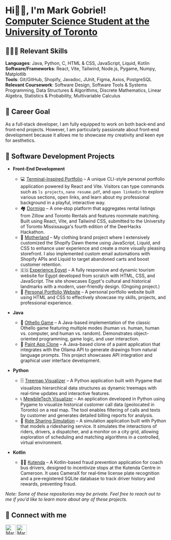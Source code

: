 <h1>Hi👋🏻, I'm Mark Gobriel! <br/><a href="https://www.linkedin.com/in/markgobriel/">Computer Science Student at the University of Toronto</a></h1>

<h2>👨🏻‍💻 Relevant Skills</h2>

<b>Languages</b>: Java, Python, C, HTML & CSS, JavaScript, Liquid, Kotlin <br>
<b>Software/Frameworks</b>: React, Vite, Tailwind, Node.js, Pygame, Numpy, Matplotlib <br>
<b>Tools</b>: Git/GitHub, Shopify, Javadoc, JUnit, Figma, Axios, PostgreSQL <br>
<b>Relevant Coursework</b>: Software Design, Software Tools & Systems Programming, Data Structures & Algorithms, Discrete
Mathematics, Linear Algebra, Statistics & Probability, Multivariable Calculus


<h2>🎯 Career Goal</h2>
<p>
  As a full‑stack developer, I am fully equipped to work on both back‑end and front‑end projects. However, I am particularly passionate about front‑end development because it allows me to showcase my creativity and keen eye for aesthetics.
</p>

<h2>💼 Software Development Projects</h2>

- <b>Front-End Development</b>
  - 💻 [Terminal-Inspired Portfolio](https://github.com/markgobriel/terminal-portfolio) – A unique CLI-style personal portfolio application powered by React and Vite. Visitors can type commands such as `ls projects`, `nano resume.pdf`, and `open linkedin` to explore various sections, open links, and learn about my professional background in a playful, interactive way.
  - 🏘️ [Dormigo](https://github.com/nathancmaniego/deerhacks-iv) – A one‑stop platform that aggregates rental listings from Zillow and Toronto Rentals and features roommate matching. Built using React, Vite, and Tailwind CSS, submitted to the University of Toronto Mississauga's fourth edition of the DeerHacks Hackathon.
  - 👕 [Motherland](https://wearmotherland.com/) – My clothing brand project where I extensively customized the Shopify Dawn theme using JavaScript, Liquid, and CSS to enhance user experience and create a more visually pleasing storefront. I also implemented custom email automations with Shopify APIs and Liquid to target abandoned carts and boost customer retention.
  - 🇪🇬 [Experience Egypt](https://github.com/markgobriel/experience-egypt) – A fully responsive and dynamic tourism website for Egypt developed from scratch with HTML, CSS, and JavaScript. The site showcases Egypt's cultural and historical landmarks with a modern, user‑friendly design. (Ongoing project.)
  - 📂 [Personal Portfolio Website](https://github.com/markgobriel/markgobriel.github.io) – A personal portfolio website built using HTML and CSS to effectively showcase my skills, projects, and professional experience.

- <b>Java</b>
  - 🧩 [Othello Game](https://github.com/markgobriel/othello-game-207) – A Java-based implementation of the classic Othello game featuring multiple modes (human vs. human, human vs. computer, and human vs. random). Demonstrates object-oriented programming, game logic, and user interaction.
  - 🎨 [Paint App Clone](https://github.com/markgobriel/paint-clone-207) – A Java-based clone of a paint application that integrates with the Ollama API to generate drawings from natural language prompts. This project showcases API integration and graphical user interface development.

- <b>Python</b>
  - 🗄️ [Treemap Visualizer](https://github.com/markgobriel/treemap-visualizer) – A Python application built with Pygame that visualizes hierarchical data structures as dynamic treemaps with real-time updates and interactive features.
  - 📞 [MewbileTech Visualizer](https://github.com/markgobriel/mewbile-tech-csc148) – An application developed in Python using Pygame to visualize historical customer call data (geolocated in Toronto) on a real map. The tool enables filtering of calls and texts by customer and generates detailed billing reports for analysis.
  - 🚕 [Ride Sharing Simulation](https://github.com/markgobriel/ride-sharing-csc148) – A simulation application built with Python that models a ridesharing service. It simulates the interactions of riders, drivers, a dispatcher, and a monitor on a city grid, allowing exploration of scheduling and matching algorithms in a controlled, virtual environment.
 
- <b>Kotlin</b>
  - 🤳🏼 [Kutenda](https://github.com/markgobriel/kutenda-app) – A Kotlin-based fraud prevention application for coach bus drivers, designed to incentivize stops at the Kutenda Centre in Cameroon. It uses CameraX for real‑time license plate recognition and a pre‑registered SQLite database to track driver history and rewards, preventing fraud.
 
  
*Note: Some of these repositories may be private. Feel free to reach out to me if you'd like to learn more about any of these projects.*

<h2> 🤳 Connect with me</h2>

[<img align="left" alt="Mark Gobriel | LinkedIn" width="32px" src="https://img.icons8.com/?size=100&id=13930&format=png&color=000000" />][linkedin]
[<img align="left" alt="Mark Gobriel | Email" width="32px" src="https://img.icons8.com/?size=100&id=P7UIlhbpWzZm&format=png&color=000000" />][email]

[email]: mailto:markgobriel@gmail.com
[linkedin]: https://linkedin.com/in/markgobriel
